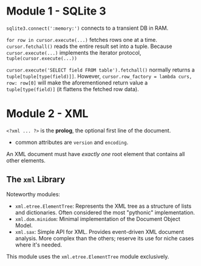 # Module 1 - SQLite 3

`sqlite3.connect(':memory:')` connects to a transient DB in RAM.

`for row in cursor.execute(...)` fetches rows one at a time. `cursor.fetchall()` reads the entire result set into a tuple. Because `cursor.execute(...)` implements the iterator protocol, `tuple(cursor.execute(...))`

`cursor.execute('SELECT field FROM table').fetchall()` normally returns a `tuple[tuple[type(field)]]`. However, `cursor.row_factory = lambda curs, row: row[0]` will make the aforementioned return value a `tuple[type(field)]` (it flattens the fetched row data).

# Module 2 - XML

`<?xml ... ?>` is the **prolog**, the optional first line of the document. 
- common attributes are `version` and `encoding`.

An XML document must have *exactly one* root element that contains all other elements.

## The `xml` Library

Noteworthy modules:
- `xml.etree.ElementTree`: Represents the XML tree as a structure of lists and dictionaries. Often considered the most "pythonic" implementation.
- `xml.dom.minidom`: Minimal implementation of the Document Object Model.
- `xml.sax`: Simple API for XML. Provides event-driven XML document analysis. More complex than the others; reserve its use for niche cases where it's needed.

This module uses the `xml.etree.ElementTree` module exclusively.
